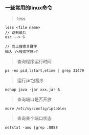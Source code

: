 ### 一些常用的linux命令

> less

```
less <file name>
// 跳到最后
esc --> G

// 向上搜索关键字
输入 /<搜索字符>?

```

> 查询程序运行时间

```
ps -eo pid,lstart,etime | grep 31479
```

> 运行jar包程序

```
nohup java -jar xxx.jar &
```

> 查询端口是否开放

```
more /etc/sysconfig/iptables
```

> 查询某个端口状态

```
netstat -ano |grep :8088
```